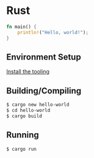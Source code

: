 # Rust

```rust
fn main() {
    println!("Hello, world!");
}
```

## Environment Setup

[Install the tooling](https://www.rust-lang.org/en-US/)

## Building/Compiling

```bash
$ cargo new hello-world
$ cd hello-world
$ cargo build
```

## Running

```bash
$ cargo run
```

